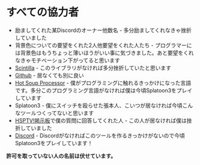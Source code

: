 # すべての協力者
* 励ましてくれた某Discordのオーナー他数名 - 多分励ましてくれなきゃ挫折していました
* 背景色についての要望をくれた2人他要望をくれた人たち - プログラマーには背景色はもうちょっと薄いほうがいい事に気づきました。あと要望をくれなきゃモチベーション下がってると思います
* [Scintilla](https://www.scintilla.org/) - このライブラリがなければ多分挫折していたと思います
* [Github](https://github.com/) - 居なくても別に良い
* [Hot Soup Processor](https://hsp.tv/) - 僕がプログラミングに触れるきっかけになった言語です。多分このプログラミング言語がなければ僕は今頃Splatoon3をプレイしています
* Splatoon3 - 僕にスイッチを殴らせた張本人、こいつが居なければ今頃こんなツールつくってないと思います
* [HSPTV!掲示板](https://hsp.tv/play/pforum.php)で僕の質問に回答してくれた人 - この人が居なければ僕は挫折していました
* [Discord](https://discord.com/) - Discordがなければこのツールを作るきっかけがないので今頃Splatoon3をプレイしています！

**許可を取っていない人の名前は伏せています。**